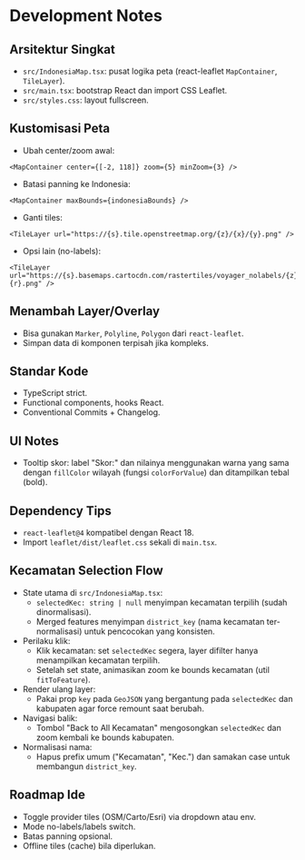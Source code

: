 # Development Notes

## Arsitektur Singkat

- `src/IndonesiaMap.tsx`: pusat logika peta (react-leaflet `MapContainer`, `TileLayer`).
- `src/main.tsx`: bootstrap React dan import CSS Leaflet.
- `src/styles.css`: layout fullscreen.

## Kustomisasi Peta

- Ubah center/zoom awal:

```tsx
<MapContainer center={[-2, 118]} zoom={5} minZoom={3} />
```

- Batasi panning ke Indonesia:

```tsx
<MapContainer maxBounds={indonesiaBounds} />
```

- Ganti tiles:

```tsx
<TileLayer url="https://{s}.tile.openstreetmap.org/{z}/{x}/{y}.png" />
```

- Opsi lain (no-labels):

```tsx
<TileLayer url="https://{s}.basemaps.cartocdn.com/rastertiles/voyager_nolabels/{z}/{x}/{y}{r}.png" />
```

## Menambah Layer/Overlay

- Bisa gunakan `Marker`, `Polyline`, `Polygon` dari `react-leaflet`.
- Simpan data di komponen terpisah jika kompleks.

## Standar Kode

- TypeScript strict.
- Functional components, hooks React.
- Conventional Commits + Changelog.

## UI Notes

- Tooltip skor: label "Skor:" dan nilainya menggunakan warna yang sama dengan `fillColor` wilayah (fungsi `colorForValue`) dan ditampilkan tebal (bold).

## Dependency Tips

- `react-leaflet@4` kompatibel dengan React 18.
- Import `leaflet/dist/leaflet.css` sekali di `main.tsx`.

## Kecamatan Selection Flow

- State utama di `src/IndonesiaMap.tsx`:
  - `selectedKec: string | null` menyimpan kecamatan terpilih (sudah dinormalisasi).
  - Merged features menyimpan `district_key` (nama kecamatan ter-normalisasi) untuk pencocokan yang konsisten.
- Perilaku klik:
  - Klik kecamatan: set `selectedKec` segera, layer difilter hanya menampilkan kecamatan terpilih.
  - Setelah set state, animasikan zoom ke bounds kecamatan (util `fitToFeature`).
- Render ulang layer:
  - Pakai prop `key` pada `GeoJSON` yang bergantung pada `selectedKec` dan kabupaten agar force remount saat berubah.
- Navigasi balik:
  - Tombol "Back to All Kecamatan" mengosongkan `selectedKec` dan zoom kembali ke bounds kabupaten.
- Normalisasi nama:
  - Hapus prefix umum ("Kecamatan", "Kec.") dan samakan case untuk membangun `district_key`.

## Roadmap Ide

- Toggle provider tiles (OSM/Carto/Esri) via dropdown atau env.
- Mode no-labels/labels switch.
- Batas panning opsional.
- Offline tiles (cache) bila diperlukan.
